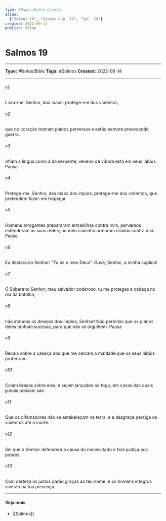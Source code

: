 ```yaml
---
type: #Pages/Bible-Chapter
alias:
  ["Salmos 19", "Salmos Cap. 19", "Sal. 19"]
created: 2022-09-14
publish: false
---
```


# Salmos 19

---

**Type:** #Notes/Bible
**Tags:** #Salmos
**Created:** 2022-09-14

---

###### v1
Livra-me, Senhor, dos maus; protege-me dos violentos,
###### v2
que no coração tramam planos perversos e estão sempre provocando guerra.
###### v3
Afiam a língua como a da serpente; veneno de víbora está em seus lábios. Pausa
###### v4
Protege-me, Senhor, das mãos dos ímpios; protege-me dos violentos, que pretendem fazer-me tropeçar.
###### v5
Homens arrogantes prepararam armadilhas contra mim, perversos estenderam as suas redes; no meu caminho armaram ciladas contra mim. Pausa
###### v6
Eu declaro ao Senhor: "Tu és o meu Deus". Ouve, Senhor, a minha súplica!
###### v7
Ó Soberano Senhor, meu salvador poderoso, tu me proteges a cabeça no dia da batalha;
###### v8
não atendas os desejos dos ímpios, Senhor! Não permitas que os planos deles tenham sucesso, para que não se orgulhem. Pausa
###### v9
Recaia sobre a cabeça dos que me cercam a maldade que os seus lábios proferiram.
###### v10
Caiam brasas sobre eles, e sejam lançados ao fogo, em covas das quais jamais possam sair.
###### v11
Que os difamadores não se estabeleçam na terra, e a desgraça persiga os violentos até à morte.
###### v12
Sei que o Senhor defenderá a causa do necessitado e fará justiça aos pobres.
###### v13
Com certeza os justos darão graças ao teu nome, e os homens íntegros viverão na tua presença.


---

#### Veja mais

- [[Salmos]]
